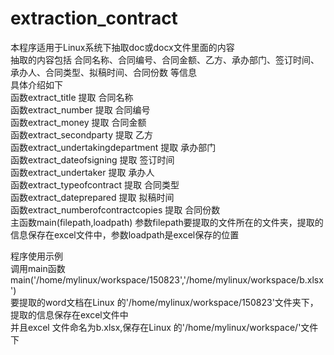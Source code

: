 # extraction_contract
本程序适用于Linux系统下抽取doc或docx文件里面的内容<br>
抽取的内容包括 合同名称、合同编号、合同金额、乙方、承办部门、签订时间、承办人、合同类型、拟稿时间、合同份数 等信息<br>
具体介绍如下<br>
函数extract_title 提取 合同名称 <br>
函数extract_number 提取 合同编号 <br>
函数extract_money 提取 合同金额 <br>
函数extract_secondparty 提取 乙方 <br>
函数extract_undertakingdepartment 提取 承办部门 <br>
函数extract_dateofsigning 提取 签订时间 <br>
函数extract_undertaker 提取 承办人 <br>
函数extract_typeofcontract 提取 合同类型 <br>
函数extract_dateprepared 提取 拟稿时间 <br>
函数extract_numberofcontractcopies 提取 合同份数 <br>
主函数main(filepath,loadpath) 参数filepath要提取的文件所在的文件夹，提取的信息保存在excel文件中，参数loadpath是excel保存的位置<br>

程序使用示例<br>
调用main函数<br>
main('/home/mylinux/workspace/150823','/home/mylinux/workspace/b.xlsx') <br>
要提取的word文档在Linux 的'/home/mylinux/workspace/150823'文件夹下，提取的信息保存在excel文件中<br>
并且excel 文件命名为b.xlsx,保存在Linux 的'/home/mylinux/workspace/'文件下

